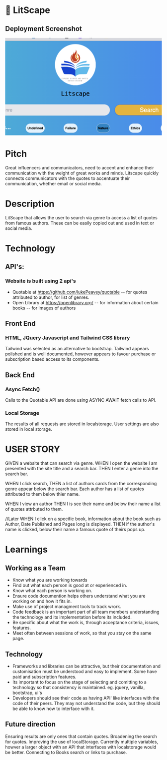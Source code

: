 # 📖 LitScape

## Deployment Screenshot
![alt text](./assets/images/screenshot.png "Logo Title Text 1")

# Pitch
Great influencers and communicators, need to accent and enhance their communication with the weight of great works and minds. Litscape quickly connects communicators with the quotes to accentuate their communication, whether email or social media.

# Description
LitScape that allows the user to search via genre to access a list of quotes from famous authors. These can be easily copied out and used in text or social media.  

# Technology

## API's:
### Website is built using 2 api's
- Quotable at https://github.com/lukePeavey/quotable
-- for quotes attributed to author, for list of genres.
- Open Library at https://openlibrary.org/
-- for information about certain books
-- for images of authors

## Front End
### HTML, JQuery Javascript and Tailwind CSS library
Tailwind was selected as an alternative to bootstrap. Tailwind appears polished and is well documented, however appears to favour purchase or subscription based access to its components. 

## Back End
### Async Fetch()
Calls to the Quotable API are done using ASYNC AWAIT fetch calls to API. 

### Local Storage
The results of all requests are stored in localstorage. User settings are also stored in local storage.

# USER STORY

GIVEN a website that can search via genre.
WHEN I open the website I am presented with the site title and a search bar.
THEN I enter a genre into the search bar.

WHEN I click search, 
THEN a list of authors cards from the corresponding genre appear below the search bar. Each author has a list of quotes attributed to them below thier name.

WHEN I view an author
THEN I is see their name and below their name a list of quotes attrbuted to them.

//Later
WHEN I click on a specific book, information about the book such as Author, Date Published and Pages long is displayed.
THEN if the author's name is clicked, below their name a famous quote of theirs pops up.

# Learnings

## Working as a Team

- Know what you are working towards
- Find out what each person is good at or experienced in.
- Know what each person is working on. 
- Ensure code documention helps others understand what you are working on and how it fits in.
- Make use of project managment tools to track wrork.
- Code feedback is an important part of all team members understanding the technology and its implementation before its included.
- Be specific about what the work is, through acceptance criteria, issues, features.
- Meet often between sessions of work, so that you stay on the same page.

## Technology
- Frameworks and libraries can be attractive, but their documentation and customisation must be understood and easy to implement. Some have paid and subscription features.
- Its important to focus on the stage of selecting and comitting to a technology so that consistency is maintained. eg. jquery, vanilla, bootstrap, ui's
- Developers should see their code as having API' like interfaces with the code of their peers. They may not understand the code, but they should be able to know how to interface with it.


## Future direction
Ensuring results are only ones that contain quotes. 
Broadening the search for quotes.
Improving the use of localStorage. Currently multiple variables, howver a larger object with an API that interfaces with localstorage would be better.
Connecting to Books search or links to purchase.


